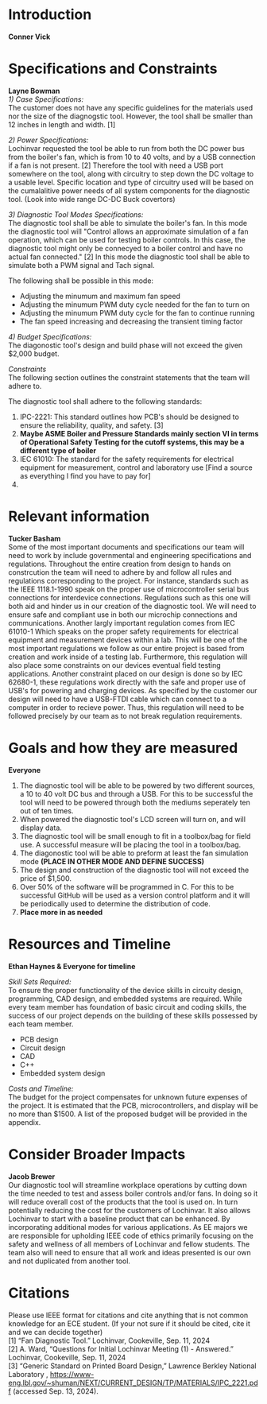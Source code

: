 # Introduction
**Conner Vick**

# Specifications and Constraints
**Layne Bowman**  
*1) Case Specifications:*  
The customer does not have any specific guidelines for the materials used nor the size of the diagnogstic tool. However, the tool shall be smaller than 12 inches in length and width. [1]  

*2) Power Specifications:*  
Lochinvar requested the tool be able to run from both the DC power bus from the boiler's fan, which is from 10 to 40 volts, and by a USB connection if a fan is not present. [2] Therefore the tool with need a USB port somewhere on the tool, along with circuitry to step down the DC voltage to a usable level. Specific location and type of circuitry used will be based on the cumalalitive power needs of all system components for the diagnostic tool. (Look into wide range DC-DC Buck covertors) 

*3) Diagnostic Tool Modes Specifications:*  
The diagnostic tool shall be able to simulate the boiler's fan. In this mode the diagnostic tool will "Control allows an approximate simulation of a fan operation, which can be used for testing boiler controls. In this case, the diagnostic tool might only be connecyed to a boiler control and have no actual fan connected." [2] In this mode the diagnostic tool shall be able to simulate both a PWM signal and Tach signal.  

The following shall be possible in this mode:  

- Adjusting the minumum and maximum fan speed
- Adjusting the minumum PWM duty cycle needed for the fan to turn on
- Adjusting the minumum PWM duty cycle for the fan to continue running
- The fan speed increasing and decreasing the transient timing factor
  
*4) Budget Specifications:*  
The diagonostic tool's design and build phase will not exceed the given $2,000 budget.  

*Constraints*  
The following section outlines the constraint statements that the team will adhere to.  

  The diagnostic tool shall adhere to the following standards:  
  1. IPC-2221: This standard outlines how PCB's should be designed to ensure the reliability, quality, and safety. [3]
  2. **Maybe ASME Boiler and Pressure Standards mainly section VI in terms of Operational Safety Testing for the cutoff systems, this may be a different type of boiler**
  3. IEC 61010: The standard for the safety requirements for electrical equipment for measurement, control and laboratory use  [Find a source as everything I find you have to pay for]
  4. 

# Relevant information
**Tucker Basham**  
Some of the most important documents and specifications our team will need to work by include governmental and engineering specifications and regulations. Throughout the entire creation from design to hands on constrcution the team will need to adhere by and follow all rules and regulations corresponding to the project. For instance, standards such as the IEEE 1118.1-1990 speak on the proper use of microcontroller serial bus connections for interdevice connections. Regulations such as this one will both aid and hinder us in our creation of the diagnostic tool. We will need to ensure safe and compliant use in both our microchip connections and communications. Another largly important regulation comes from IEC 61010-1 Which speaks on the proper safety requirements for electrical equipment and measurement devices within a lab. This will be one of the most important regulations we follow as our entire project is based from creation and work inside of a testing lab. Furthermore, this regulation will also place some constraints on our devices eventual field testing applications. Another constraint placed on our design is done so by IEC 62680-1, these regulations work directly with the safe and proper use of USB's for powering and charging devices. As specified by the customer our design will need to have a USB-FTDI cable which can connect to a computer in order to recieve power. Thus, this regulation will need to be followed precisely by our team as to not break regulation requirements.

# Goals and how they are measured
**Everyone**  

1. The diagnostic tool will be able to be powered by two different sources, a 10 to 40 volt DC bus and through a USB. For this to be successful the tool will need to be powered through both the mediums seperately ten out of ten times.
2. When powered the diagnostic tool's LCD screen will turn on, and will display data.
3. The diagnostic tool will be small enough to fit in a toolbox/bag for field use. A successful measure will be placing the tool in a toolbox/bag.
4. The diagonostic tool will be able to preform at least the fan simulation mode **(PLACE IN OTHER MODE AND DEFINE SUCCESS)**
5. The design and construction of the diagnostic tool will not exceed the price of $1,500.
6. Over 50% of the software will be programmed in C. For this to be successful GitHub will be used as a version control platform and it will be periodically used to determine the distribution of code.
7. **Place more in as needed**


# Resources and Timeline
**Ethan Haynes & Everyone for timeline**

*Skill Sets Required:*    
To ensure the proper functionality of the device skills in circuity design, programming, CAD design, and embedded systems are required. While every team member has foundation of basic circuit and coding skills, the success of our project depends on the building of these skills possessed by each team member.  

+ PCB design
+ Circuit design
+ CAD
+ C++
+ Embedded system design

*Costs and Timeline:*  
The budget for the project compensates for unknown future expenses of the project. It is estimated that the PCB, microcontrollers, and display will be no more than $1500. A list of the proposed budget will be provided in the appendix.

# Consider Broader Impacts
**Jacob Brewer**  
Our diagnostic tool will streamline workplace operations by cutting down the time needed to test and assess boiler controls and/or fans. In doing so it will reduce overall cost of the products that the tool is used on. In turn potentially reducing the cost for the customers of Lochinvar. It also allows Lochinvar to start with a baseline product that can be enhanced. By incorporating additional modes for various applications. As EE majors we are responsible for upholding IEEE code of ethics primarily focusing on the safety and wellness of all members of Lochinvar and fellow students. The team also will need to ensure that all work and ideas presented is our own and not duplicated from another tool.


# Citations
Please use IEEE format for citations and cite anything that is not common knowledge for an ECE student. (If your not sure if it should be cited, cite it and we can decide together)  
[1] “Fan Diagnostic Tool.” Lochinvar, Cookeville, Sep. 11, 2024  
[2] A. Ward, “Questions for Initial Lochinvar Meeting (1) - Answered.” Lochinvar, Cookeville, Sep. 11, 2024  
[3] “Generic Standard on Printed Board Design,” Lawrence Berkley National Laboratory , https://www-eng.lbl.gov/~shuman/NEXT/CURRENT_DESIGN/TP/MATERIALS/IPC_2221.pdf (accessed Sep. 13, 2024).  





